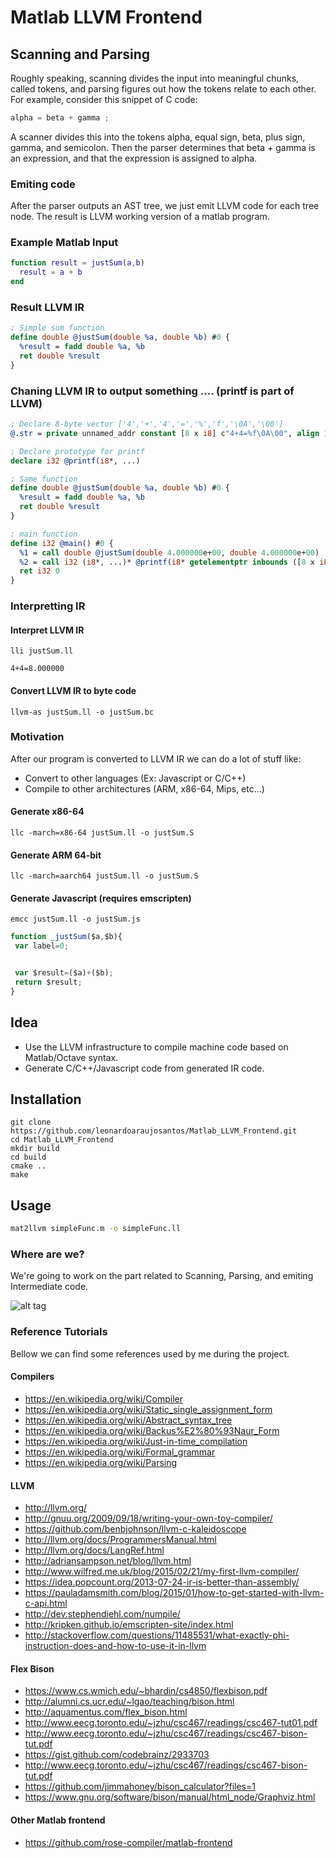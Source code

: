 # Matlab LLVM Frontend

## Scanning and Parsing
Roughly speaking, scanning divides the input into meaningful chunks, called tokens,
and parsing figures out how the tokens relate to each other. For example, consider this
snippet of C code:
```C
alpha = beta + gamma ;
```
A scanner divides this into the tokens alpha, equal sign, beta, plus sign, gamma, and
semicolon. Then the parser determines that beta + gamma is an expression, and that the
expression is assigned to alpha.

### Emiting code
After the parser outputs an AST tree, we just emit LLVM code for each tree node. The result is LLVM working version of a matlab program.

### Example Matlab Input
``` matlab
function result = justSum(a,b)
  result = a + b
end
```

### Result LLVM IR
``` llvm
; Simple sum function
define double @justSum(double %a, double %b) #0 {
  %result = fadd double %a, %b
  ret double %result
}
```

### Chaning LLVM IR to output something .... (printf is part of LLVM)
``` llvm
; Declare 8-byte vector ['4','+','4','=','%','f','\0A','\00']
@.str = private unnamed_addr constant [8 x i8] c"4+4=%f\0A\00", align 1

; Declare prototype for printf
declare i32 @printf(i8*, ...)

; Same function
define double @justSum(double %a, double %b) #0 {
  %result = fadd double %a, %b 
  ret double %result
}

; main function 
define i32 @main() #0 {
  %1 = call double @justSum(double 4.000000e+00, double 4.000000e+00)
  %2 = call i32 (i8*, ...)* @printf(i8* getelementptr inbounds ([8 x i8]* @.str, i32 0, i32 0), double %1)
  ret i32 0
}
```
### Interpretting IR

#### Interpret LLVM IR
```
lli justSum.ll

4+4=8.000000
```

#### Convert LLVM IR to byte code
```
llvm-as justSum.ll -o justSum.bc
```

### Motivation
After our program is converted to LLVM IR we can do a lot of stuff like:
* Convert to other languages (Ex: Javascript or C/C++)
* Compile to other architectures (ARM, x86-64, Mips, etc...)

#### Generate x86-64
```
llc -march=x86-64 justSum.ll -o justSum.S
```
#### Generate ARM 64-bit
```
llc -march=aarch64 justSum.ll -o justSum.S
```
#### Generate Javascript (requires emscripten)
```
emcc justSum.ll -o justSum.js
```
``` JavaScript
function _justSum($a,$b){
 var label=0;


 var $result=($a)+($b);
 return $result;
}

```


## Idea
* Use the LLVM infrastructure to compile machine code based on Matlab/Octave syntax.
* Generate C/C++/Javascript code from generated IR code.

## Installation
```
git clone https://github.com/leonardoaraujosantos/Matlab_LLVM_Frontend.git
cd Matlab_LLVM_Frontend
mkdir build
cd build
cmake ..
make
```

## Usage
``` bash
mat2llvm simpleFunc.m -o simpleFunc.ll
```

### Where are we?
We're going to work on the part related to Scanning, Parsing, and emiting Intermediate code.

![alt tag](https://raw.githubusercontent.com/leonardoaraujosantos/Matlab_LLVM_Frontend/master/docs/imgs/compiler_wiki.png)


### Reference Tutorials
Bellow we can find some references used by me during the project.

#### Compilers
* https://en.wikipedia.org/wiki/Compiler
* https://en.wikipedia.org/wiki/Static_single_assignment_form
* https://en.wikipedia.org/wiki/Abstract_syntax_tree
* https://en.wikipedia.org/wiki/Backus%E2%80%93Naur_Form
* https://en.wikipedia.org/wiki/Just-in-time_compilation
* https://en.wikipedia.org/wiki/Formal_grammar
* https://en.wikipedia.org/wiki/Parsing

#### LLVM
* http://llvm.org/
* http://gnuu.org/2009/09/18/writing-your-own-toy-compiler/
* https://github.com/benbjohnson/llvm-c-kaleidoscope
* http://llvm.org/docs/ProgrammersManual.html
* http://llvm.org/docs/LangRef.html
* http://adriansampson.net/blog/llvm.html
* http://www.wilfred.me.uk/blog/2015/02/21/my-first-llvm-compiler/
* https://idea.popcount.org/2013-07-24-ir-is-better-than-assembly/
* https://pauladamsmith.com/blog/2015/01/how-to-get-started-with-llvm-c-api.html
* http://dev.stephendiehl.com/numpile/
* http://kripken.github.io/emscripten-site/index.html
* http://stackoverflow.com/questions/11485531/what-exactly-phi-instruction-does-and-how-to-use-it-in-llvm

#### Flex Bison
* https://www.cs.wmich.edu/~bhardin/cs4850/flexbison.pdf
* http://alumni.cs.ucr.edu/~lgao/teaching/bison.html
* http://aquamentus.com/flex_bison.html
* http://www.eecg.toronto.edu/~jzhu/csc467/readings/csc467-tut01.pdf
* http://www.eecg.toronto.edu/~jzhu/csc467/readings/csc467-bison-tut.pdf
* https://gist.github.com/codebrainz/2933703
* http://www.eecg.toronto.edu/~jzhu/csc467/readings/csc467-bison-tut.pdf
* https://github.com/jimmahoney/bison_calculator?files=1
* https://www.gnu.org/software/bison/manual/html_node/Graphviz.html

#### Other Matlab frontend
* https://github.com/rose-compiler/matlab-frontend
